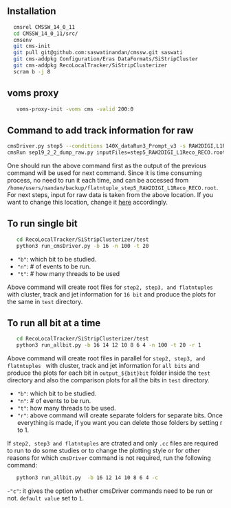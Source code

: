 ## Installation
```sh
  cmsrel CMSSW_14_0_11
  cd CMSSW_14_0_11/src/
  cmsenv
  git cms-init
  git pull git@github.com:saswatinandan/cmssw.git saswati
  git cms-addpkg Configuration/Eras DataFormats/SiStripCluster
  git cms-addpkg RecoLocalTracker/SiStripClusterizer
  scram b -j 8
```
## voms proxy
 ```sh
    voms-proxy-init -voms cms -valid 200:0
```
## Command to add track information for raw
```sh
cmsDriver.py step5 --conditions 140X_dataRun3_Prompt_v3 -s RAW2DIGI,L1Reco,RECO --datatier RECO --eventcontent RECO --data --process reRECO --scenario pp -n -1 --repacked --era Run3_2024 --nThreads 254 --filein /store/data/Run2024F/Muon0/RAW-RECO/ZMu-PromptReco-v1/000/382/216/00000/aadd1ab9-4eb8-4fb2-ac62-bdd1bebe882e.root --customise_commands "process.siStripClusters.Clusterizer.clusterChargeCut.refToPSet_='SiStripClusterChargeCutTight'"
cmsRun sep19_2_2_dump_raw.py inputFiles=step5_RAW2DIGI_L1Reco_RECO.root outputFile=flatntuple_step5_RAW2DIGI_L1Reco_RECO.root c=1
```
One should run the above command first as the output of the previous command will be used for next command. Since it is time consuming process, no need to run it
each time, and can be accessed from ```/home/users/nandan/backup/flatntuple_step5_RAW2DIGI_L1Reco_RECO.root```. For next steps, input for raw data is taken from the above location.
If you want to change this location, change it [here](https://github.com/saswatinandan/cmssw/blob/saswati/RecoLocalTracker/SiStripClusterizer/test/run_flatNtuplizer.py#L5)
accordingly.

## To run single bit
```sh
   cd RecoLocalTracker/SiStripClusterizer/test
   python3 run_cmsDriver.py -b 16 -n 100 -t 20
```
- `"b"`: which bit to be studied.
- `"n"`: # of events to be run.
- `"t"`: # how many threads to be used

Above command will create root files for ```step2, step3, and flatntuples ``` with cluster, track and jet information for ```16 bit``` and produce the plots for the same in ```test```
directory.

## To run all bit at a time
```sh
   cd RecoLocalTracker/SiStripClusterizer/test
   python3 run_allbit.py -b 16 14 12 10 8 6 4 -n 100 -t 20 -r 1
```
Above command will create root files in parallel for ```step2, step3, and flatntuples ``` with cluster, track and jet information for ```all bits``` and produce the plots
for each bit in ```output_${bit}bit``` folder inside the ```test``` directory and also the comparison plots for all the bits in ```test``` directory.

- `"b"`: which bit to be studied.
- `"n"`: # of events to be run.
- `"t"`: how many threads to be used.
- `"r"`: above command will create separate folders for separate bits. Once everything is made, if you want you can delete those folders by setting r to 1.

If ```step2, step3 and flatntuples``` are ctrated and only ```.cc``` files are required to run to do some studies or to change the plotting style or for other reasons for which ```cmsDriver``` command is not required, run the following command:
```sh
   python3 run_allbit.py  -b 16 12 14 10 8 6 4 -c
```
-`"c"`: it gives the option whether cmsDriver commands need to be run or not. ```default value``` set to ```1```.
